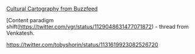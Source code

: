 ---
---

[Cultural Cartography from Buzzfeed](https://kottke.org/19/04/cultural-cartography)

[Content paradigm shift(https://twitter.com/vgr/status/1129048631477071872) - thread from Venkatesh.

<https://twitter.com/tobyshorin/status/1131619923082526720>